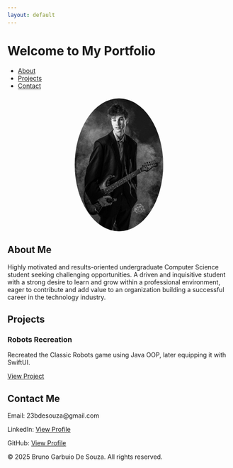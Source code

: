 ```yaml
---
layout: default
---
```


<link rel="stylesheet" href="style.css">
<script src="script.js" defer></script>

<h1>Welcome to My Portfolio</h1>

<!-- Navigation Tabs -->
<ul class="tabs">
    <li><a href="#" class="tab-link active" data-tab="about">About</a></li>
    <li><a href="#" class="tab-link" data-tab="projects">Projects</a></li>
    <li><a href="#" class="tab-link" data-tab="contact">Contact</a></li>
</ul>

<!-- About Section -->
<div id="about" class="tab-content active">
    <img src="IMG_0615.jpg" alt="Bruno Garbuio De Souza" width="200" 
         style="border-radius: 50%; display: block; margin: 20px auto; box-shadow: 0px 4px 10px rgba(255,255,255,0.3);">
    <h2>About Me</h2>
    <p>Highly motivated and results-oriented undergraduate Computer Science student seeking challenging opportunities. A driven and inquisitive student with a strong desire to learn and grow within a professional environment, eager to contribute and add value to an organization building a successful career in the technology industry.</p>
</div>

<!-- Projects Section -->
<div id="projects" class="tab-content">
    <h2>Projects</h2>
    <div class="projects-container">
        <div class="project">
            <h3>Robots Recreation</h3>
            <p>Recreated the Classic Robots game using Java OOP, later equipping it with SwiftUI.</p>
            <a href="https://github.com/BrunoGDZZ/brunogdzz/tree/main/PersonalProjects2025/RobotsGame" target="_blank">View Project</a>
        </div>
    </div>
</div>

<!-- Contact Section -->
<div id="contact" class="tab-content">
    <h2>Contact Me</h2>
    <p>Email: 23bdesouza@gmail.com</p>
    <p>LinkedIn: <a href="https://www.linkedin.com/in/bruno-garbuio-de-souza" target="_blank">View Profile</a></p>
    <p>GitHub: <a href="https://github.com/brunogdzz" target="_blank">View Profile</a></p>
</div>

<footer>
    <p>&copy; 2025 Bruno Garbuio De Souza. All rights reserved.</p>
</footer>
